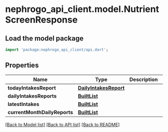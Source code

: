 # nephrogo_api_client.model.NutrientScreenResponse

## Load the model package
```dart
import 'package:nephrogo_api_client/api.dart';
```

## Properties
Name | Type | Description | Notes
------------ | ------------- | ------------- | -------------
**todayIntakesReport** | [**DailyIntakesReport**](DailyIntakesReport.md) |  | 
**dailyIntakesReports** | [**BuiltList<DailyIntakesReport>**](DailyIntakesReport.md) |  | 
**latestIntakes** | [**BuiltList<Intake>**](Intake.md) |  | 
**currentMonthDailyReports** | [**BuiltList<DailyIntakesLightReport>**](DailyIntakesLightReport.md) |  | 

[[Back to Model list]](../README.md#documentation-for-models) [[Back to API list]](../README.md#documentation-for-api-endpoints) [[Back to README]](../README.md)


